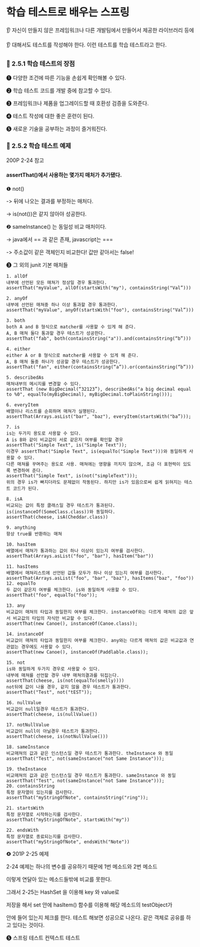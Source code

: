 학습 테스트로 배우는 스프링
==================================
&#128066; 자신이 만들지 않은 프레임워크나 다른 개발팀에서 만들어서 제공한 라이브러리 등에

&#128066; 대해서도 테스트를 작성해야 한다. 이런 테스트를 학습 테스트라고 한다.



### &#128681; 2.5.1 학습 테스트의 장점

&#10102; 다양한 조건에 따른 기능을 손쉽게 확인해볼 수 있다.

&#10103; 학습 테스트 코드를 개발 중에 참고할 수 있다.

&#10104; 프레임워크나 제품을 업그레이드할 때 호환성 검증을 도와준다.

&#10105; 테스트 작성에 대한 좋은 훈련이 된다.

&#10106; 새로운 기술을 공부하는 과정이 즐거워진다.




### &#128681; 2.5.2 학습 테스트 예제

200P 2-24 참고

#### assertThat()에서 사용하는 몇가지 매처가 추가됐다.

&#10102; not()

-> 뒤에 나오는 결과를 부정하는 매처다.

-> is(not())은 같지 않아야 성공한다.

&#10103; sameInstance() 는 동일성 비교 매처이다.

-> java에서 == 과 같은 존재, javascript는 ===

-> 주소값이 같은 객체인지 비교한다! 값만 같아서는 false!

&#10104; 그 외의 junit 기본 매처들
```
1. allOf
내부에 선언된 모든 매쳐가 정상일 경우 통과한다.
assertThat("myValue", allOf(startsWith("my"), containsString("Val”)))

2. anyOf
내부에 선언된 매쳐중 하나 이상 통과할 경우 통과한다.
assertThat("myValue", anyOf(startsWith("foo"), containsString("Val”)))

3. both
both A and B 형식으로 matcher를 사용할 수 있게 해 준다.
A, B 매쳐 둘다 통과할 경우 테스트가 성공한다.
assertThat("fab", both(containsString("a")).and(containsString(“b”)))

4. either
either A or B 형식으로 matcher를 사용할 수 있게 해 준다.
A, B 매쳐 둘중 하나가 성공할 경우 테스트가 성공한다.
assertThat("fan", either(containsString(“a”)).or(containsString(“b”)))

5. describedAs
매쳐내부의 메시지를 변경할 수 있다.
assertThat (new BigDecimal(“32123”), describedAs("a big decimal equal to %0", equalTo(myBigDecimal), myBigDecimal.toPlainString()));

6. everyItem
배열이나 리스트를 순회하며 매쳐가 실행된다.
assertThat(Arrays.asList("bar", "baz"), everyItem(startsWith("ba”)));

7. is
is는 두가지 용도로 사용할 수 있다.
A is B와 같이 비교값이 서로 같은지 여부를 확인할 경우
assertThat("Simple Text", is("Simple Text"));
이경우 assertThat("Simple Text", is(equalTo("Simple Text")))와 동일하게 사용할 수 있다.
다른 매쳐를 꾸며주는 용도로 사용. 매쳐에는 영향을 끼치지 않으며, 조금 더 표현력이 있도록 변경하여 준다.
assertThat("Simple Text", is(not("simpleText")));
위의 경우 is가 빠지더라도 문제없이 작동된다. 하지만 is가 있음으로써 쉽게 읽혀지는 테스트 코드가 된다.

8. isA
비교되는 값이 특정 클래스일 경우 테스트가 통과된다. is(instanceOf(SomeClass.class))와 동일하다.
assertThat(cheese, isA(Cheddar.class))

9. anything
항상 true를 반환하는 매쳐

10. hasItem
배열에서 매쳐가 통과하는 값이 하나 이상이 있는지 여부를 검사한다.
assertThat(Arrays.asList("foo", "bar"), hasItem("bar"))

11. hasItems
배열에서 매쳐리스트에 선언된 값들 모두가 하나 이상 있는지 여부를 검사한다.
assertThat(Arrays.asList("foo", "bar", "baz"), hasItems("baz", "foo"))
12. equalTo
두 값이 같은지 여부를 체크한다. is와 동일하게 사용할 수 있다.
assertThat("foo", equalTo("foo"));

13. any
비교값이 매쳐의 타입과 동일한지 여부를 체크한다. instanceOf와는 다르게 매쳐의 값은 앞서 비교값의 타입의 자식만 비교할 수 있다.
assertThat(new Canoe(), instanceOf(Canoe.class));

14. instanceOf
비교값이 매쳐의 타입과 동일한지 여부를 체크한다. any와는 다르게 매쳐의 값은 비교값과 연관없는 경우에도 사용할 수 있다.
assertThat(new Canoe(), instanceOf(Paddlable.class));

15. not
is와 동일하게 두가지 경우로 사용할 수 있다.
내부에 매쳐를 선언할 경우 내부 매쳐의결과를 뒤집는다.
assertThat(cheese, is(not(equalTo(smelly))))
not뒤에 값이 나올 경우, 같지 않을 경우 테스트가 통과한다.
assertThat("Test", not("tEST"));

16. nullValue
비교값이 null일경우 테스트가 통과한다.
assertThat(cheese, is(nullValue())

17. notNullValue
비교값이 null이 아닐경우 테스트가 통과한다.
assertThat(cheese, is(notNullValue()))

18. sameInstance
비교매쳐의 값과 같은 인스턴스일 경우 테스트가 통과한다. theInstance 와 동일
assertThat("Test", not(sameInstance("not Same Instance")));

19. theInstance
비교매쳐의 값과 같은 인스턴스일 경우 테스트가 통과한다. sameInstance 와 동일
assertThat("Test", not(sameInstance("not Same Instance")));
20. containsString
특정 문자열이 있는지를 검사한다.
assertThat("myStringOfNote", containsString("ring"));

21. startsWith
특정 문자열로 시작하는지를 검사한다.
assertThat("myStringOfNote", startsWith("my"))

22. endsWith
특정 문자열로 종료되는지를 검사한다.
assertThat("myStringOfNote", endsWith("Note"))
```

&#10105; 201P 2-25 예제

2-24 예제는 하나의 변수를 공유하기 때문에 1번 메소드와 2번 메소드

이렇게 연달아 있는 메소드들밖에 비교를 못한다.

그래서 2-25는 HashSet 을 이용해 key 와 value로

저장을 해서 set 안에 hasItem() 함수를 이용해 해당 메소드의 testObject가

안에 들어 있는지 체크를 한다. 테스트 해보면 성공으로 나온다. 같은 객체로 공유를 하고 있다는 것이다.

&#10106; 스프링 테스트 컨텍스트 테스트





